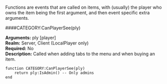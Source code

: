 <p class="lead">Functions are events that are called on items, with (usually) the player who owns the item being the first argument, and then event specific extra arguments.</p>

####<a name="functions-onbuy"></a>CATEGORY:CanPlayerSee(ply)

**Arguments:** ply [player]  
**Realm:** <span class="server">Server</span>, <span class="client">Client</span> (LocalPlayer only)  
**Required:** No  
**Description:** Called when adding tabs to the menu and when buying an item.

    function CATEGORY:CanPlayerSee(ply)
        return ply:IsAdmin() -- Only admins
    end
